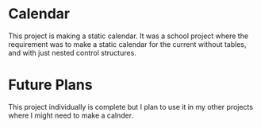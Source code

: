 # Calendar
This project is making a static calendar. It was a school project where the requirement was to make a static calendar for the current without tables, and with just nested control structures.

# Future Plans
This project individually is complete but I plan to use it in my other projects where I might need to make a calnder. 


